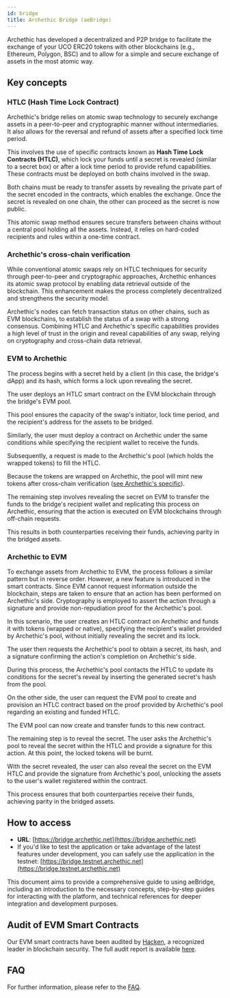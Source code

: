 ```yaml
---
id: bridge
title: Archethic Bridge (aeBridge)
---
```


Archethic has developed a decentralized and P2P bridge to facilitate the exchange of your UCO ERC20 tokens with other blockchains (e.g., Ethereum, Polygon, BSC) and to allow for a simple and secure exchange of assets in the most atomic way.

## Key concepts

### HTLC (Hash Time Lock Contract)

Archethic's bridge relies on atomic swap technology to securely exchange assets in a peer-to-peer and cryptographic manner without intermediaries. It also allows for the reversal and refund of assets after a specified lock time period.

This involves the use of specific contracts known as **Hash Time Lock Contracts (HTLC)**, which lock your funds until a secret is revealed (similar to a secret box) or after a lock time period to provide refund capabilities. These contracts must be deployed on both chains involved in the swap.

Both chains must be ready to transfer assets by revealing the private part of the secret encoded in the contracts, which enables the exchange. Once the secret is revealed on one chain, the other can proceed as the secret is now public.

This atomic swap method ensures secure transfers between chains without a central pool holding all the assets. Instead, it relies on hard-coded recipients and rules within a one-time contract.

### Archethic's cross-chain verification

While conventional atomic swaps rely on HTLC techniques for security through peer-to-peer and cryptographic approaches, Archethic enhances its atomic swap protocol by enabling data retrieval outside of the blockchain. This enhancement makes the process completely decentralized and strengthens the security model.

Archethic's nodes can fetch transaction status on other chains, such as EVM blockchains, to establish the status of a swap with a strong consensus.
Combining HTLC and Archethic's specific capabilities provides a high level of trust in the origin and reveal capabilities of any swap, relying on cryptography and cross-chain data retrieval.

### EVM to Archethic

The process begins with a secret held by a client (in this case, the bridge's dApp) and its hash, which forms a lock upon revealing the secret.

The user deploys an HTLC smart contract on the EVM blockchain through the bridge's EVM pool.

 This pool ensures the capacity of the swap's initiator, lock time period, and the recipient's address for the assets to be bridged.

Similarly, the user must deploy a contract on Archethic under the same conditions while specifying the recipient wallet to receive the funds.

Subsequently, a request is made to the Archethic's pool (which holds the wrapped tokens) to fill the HTLC.

Because the tokens are wrapped on Archethic, the pool will mint new tokens after cross-chain verification ([see Archethic's specific](#archethics-cross-chain-verification)).

The remaining step involves revealing the secret on EVM to transfer the funds to the bridge's recipient wallet and replicating this process on Archethic, ensuring that the action is executed on EVM blockchains through off-chain requests.

This results in both counterparties receiving their funds, achieving parity in the bridged assets.


### Archethic to EVM

To exchange assets from Archethic to EVM, the process follows a similar pattern but in reverse order.
However, a new feature is introduced in the smart contracts. Since EVM cannot request information outside the blockchain, steps are taken to ensure that an action has been performed on Archethic's side. Cryptography is employed to assert the action through a signature and provide non-repudiation proof for the Archethic's pool.

In this scenario, the user creates an HTLC contract on Archethic and funds it with tokens (wrapped or native), specifying the recipient's wallet provided by Archethic's pool, without initially revealing the secret and its lock.

The user then requests the Archethic's pool to obtain a secret, its hash, and a signature confirming the action's completion on Archethic's side.

During this process, the Archethic's pool contacts the HTLC to update its conditions for the secret's reveal by inserting the generated secret's hash from the pool.

On the other side, the user can request the EVM pool to create and provision an HTLC contract based on the proof provided by Archethic's pool regarding an existing and funded HTLC.

The EVM pool can now create and transfer funds to this new contract.

The remaining step is to reveal the secret. The user asks the Archethic's pool to reveal the secret within the HTLC and provide a signature for this action. At this point, the locked tokens will be burnt.

With the secret revealed, the user can also reveal the secret on the EVM HTLC and provide the signature from Archethic's pool, unlocking the assets to the user's wallet registered within the contract.

This process ensures that both counterparties receive their funds, achieving parity in the bridged assets.


## How to access
- **URL**: [https://bridge.archethic.net](https://bridge.archethic.net)
- If you'd like to test the application or take advantage of the latest features under development, you can safely use the application in the testnet: [https://bridge.testnet.archethic.net](https://bridge.testnet.archethic.net)

This document aims to provide a comprehensive guide to using aeBridge, including an introduction to the necessary concepts, step-by-step guides for interacting with the platform, and technical references for deeper integration and development purposes.

## Audit of EVM Smart Contracts

Our EVM smart contracts have been audited by [Hacken](https://hacken.io), a recognized leader in blockchain security. The full audit report is available [here](/audits/Hacken_Archethic_[SCA]%20Archethic%20_%20Bridge-Contracts%20_%20June2024_P-2024-692_1_20240722%2011_07.pdf).

## FAQ
For further information, please refer to the [FAQ](/FAQ/bridge-2-ways).
